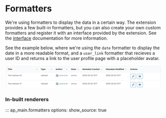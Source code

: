 # Formatters

We're using formatters to display the data in a certain way. The extension provides a few built-in formatters, but you can also create your own custom formatters and register it with an interface provided by the extension. See the [interface](./../interfaces.md) documentation for more information.

See the example below, where we're using the `date` formatter to display the date in a more readable format, and a `user_link` formatter that recieves a user ID and returns a link to the user profile page with a placeholder avatar.

![1733225927595](./../image/formatters/1733225927595.png)

### In-built renderers

::: ap_main.formatters
    options:
      show_source: true
